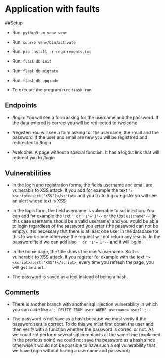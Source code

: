 # Application with faults

##Setup

* Run: `python3 -m venv venv`
* Run: `source venv/bin/activate` 
* Run: `pip install -r requirements.txt`
* Run: `flask db init`
* Run: `flask db migrate`
* Run: `flask db upgrade`

* To execute the program run: `flask run`

## Endpoints

* /login: You will see a form asking for the username and the password. If the data entered is correct you will be
redirected to /welcome 

* /register: You will see a form asking for the username, the email and the password. If the user and email are new you
will be registered and redirected to /login

* /welcome: A page without a special function. It has a logout link that will redirect you to /login

## Vulnerabilities

* In the login and registration forms, the fields username and email are vulnerable to XSS attack. If you add for example
the text `"> <script>alert("XSS")</script>` and you try to login/register yo will see an alert whose text is XSS.

* In the login form, the field username is vulnerable to sql injection. You can add for example the text `' or '1'='1'--`
or the text `username'--` (in this case username should be a valid username) and you would be able to login regardless
of the password you enter (the password can not be empty). It is necessary that there is at least one user in the database
for this to work since otherwise the request will not return any results. In the password field we can add also `' or '1'='1'--`
and it will log in.

* In the home page, the title shows the user's username. So it is vulnerable to XSS attack. If you register for example
with the text `"> <script>alert("XSS")</script>`, every time you refresh the page, you will get an alert. 

* The password is saved as a text instead of being a hash.

## Comments

* There is another branch with another sql injection vulnerability in which you can code like `a'; DELETE FROM user WHERE username='user1';--` 

* The password is not save as a hash because we must verify if the password sent is correct. To do this we must first
  obtain the user and then verify with a function whether the password is correct or not. As we could not perform several
  sql commands at the same time (explained in the previous point) we could not save the password as a hash since otherwise
  it would not be possible to have such a sql vulnerability that we have (login without having a username and password)

